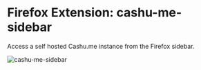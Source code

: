# Firefox Extension: cashu-me-sidebar
Access a self hosted Cashu.me instance from the Firefox sidebar.

![cashu-me-sidebar](https://github.com/user-attachments/assets/89924cc4-54e8-4c21-af26-29f319614bbc)
